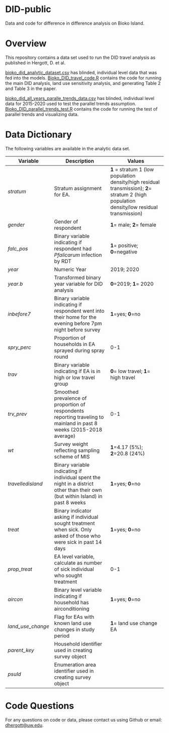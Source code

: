 # DID-public
Data and code for difference in difference analysis on Bioko Island. 


# Overview
This repository contains a data set used to run the DID travel analysis as published in Hergott, D. et al. 

[bioko_did_analytic_dataset.csv](https://github.com/d-hergott/DID-public/blob/main/bioko_did_analytic_dataset.csv) has blinded, individual level data that was fed into the models. 
[Bioko_DID_travel_code.R](https://github.com/d-hergott/DID-public/blob/main/Bioko_DID_travel_code.R) contains the code for running the main DID analysis, land use sensitivity analysis, and generating Table 2 and Table 3 in the paper. 

[bioko_did_all_years_paralle_trends_data.csv](https://github.com/d-hergott/DID-public/blob/main/bioko_did_all_years_parallel_trends_data.csv) has blinded, individual level data for 2015-2020 used to test the parallel trends assumption. 
[Bioko_DID_parallel_trends_test.R](https://github.com/d-hergott/DID-public/blob/main/Bioko_DID_parallel_trends_test.R) contains the code for running the test of parallel trends and visualizing data. 

# Data Dictionary
The following variables are available in the analytic data set.

| Variable | Description                       |  Values     |
|----------|-----------------------------------|-------------|
| _stratum_  | Stratum assignment for EA.        | **1** = stratum 1 (low population density/high residual transmission); **2**= stratum 2 (high population density/low residual transmission)|
| _gender_   | Gender of respondent              | **1**= male; **2**= female
|_falc_pos_    | Binary variable indicating if respondent had _Pfalicarum_ infection by RDT    | **1**= positive; **0**=negative|
|_year_  |Numeric Year  |2019; 2020|
|_year.b_|Transformed binary year variable for DID analysis| **0**=2019; **1**= 2020|
|_inbefore7_| Binary variable indicating if respondent went into their home for the evening before 7pm night before survey|**1**=yes; **0**=no|
|_spry_perc_| Proportion of households in EA sprayed during spray round|0-1|
|_trav_| Binary variable indicating if EA is in high or low travel group|**0**= low travel; **1**= high travel|
|_trv_prev_| Smoothed prevalence of proportion of respondents reporting traveling to mainland in past 8 weeks (2015-2018 average)|0-1|
|_wt_| Survey weight reflecting sampling scheme of MIS|**1**=4.17 (5%); **2**=20.8 (24%) |
|_travelledisland_| Binary variable indicating if individual spent the night in a district other than their own (but within Island) in past 8 weeks|**1**=yes; **0**=no|
|_treat_| Binary indicator asking if individual sought treatment when sick. Only asked of those who were sick in past 14 days|**1**=yes; **0**=no|
|_prop_treat_| EA level variable, calculate as number of sick individual who sought treatment|0-1|
|_aircon_|Binary level variable indicating if household has airconditioning|**1**=yes; **0**=no|
|_land_use_change_| Flag for EAs with known land use changes in study period|**1**= land use change EA|
|_parent_key_| Household identifier used in creating survey object||
|_psuId_| Enumeration area identifier used in creating survey object||


# Code Questions
For any questions on code or data, please contact us using Github or email: dhergott@uw.edu. 
